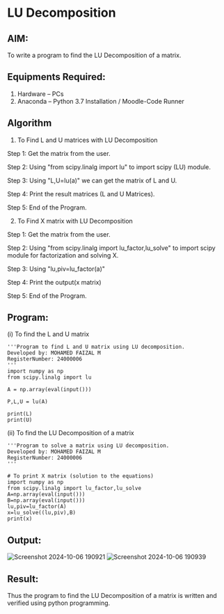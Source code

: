 # LU Decomposition 

## AIM:
To write a program to find the LU Decomposition of a matrix.

## Equipments Required:
1. Hardware – PCs
2. Anaconda – Python 3.7 Installation / Moodle-Code Runner

## Algorithm
1. To Find L and U matrices with LU Decomposition

Step 1:
Get the matrix from the user.

Step 2:
Using "from scipy.linalg import lu" to import scipy (LU) module.

Step 3:
Using "L,U=lu(a)" we can get the matrix of L and U.

Step 4:
Print the result matrices (L and U Matrices).

Step 5:
End of the Program.

2. To Find X matrix with LU Decomposition

Step 1:
Get the matrix from the user.

Step 2:
Using "from scipy.linalg import lu_factor,lu_solve" to import scipy module for factorization and solving X.

Step 3:
Using "lu,piv=lu_factor(a)"

Step 4:
Print the output(x matrix)

Step 5:
End of the Program.
## Program:
(i) To find the L and U matrix
```
'''Program to find L and U matrix using LU decomposition.
Developed by: MOHAMED FAIZAL M
RegisterNumber: 24000006
'''
import numpy as np
from scipy.linalg import lu

A = np.array(eval(input()))
              
P,L,U = lu(A)

print(L)
print(U)
```
(ii) To find the LU Decomposition of a matrix
```
'''Program to solve a matrix using LU decomposition.
Developed by: MOHAMED FAIZAL M
RegisterNumber: 24000006
'''

# To print X matrix (solution to the equations)
import numpy as np
from scipy.linalg import lu_factor,lu_solve
A=np.array(eval(input()))
B=np.array(eval(input()))
lu,piv=lu_factor(A)
x=lu_solve((lu,piv),B)
print(x)
```

## Output:
![Screenshot 2024-10-06 190921](https://github.com/user-attachments/assets/dac196a9-393d-46a8-9d52-3c1a6969b18f)
![Screenshot 2024-10-06 190939](https://github.com/user-attachments/assets/4509d776-7bb2-4f0b-a1f4-65163418c5d5)



## Result:
Thus the program to find the LU Decomposition of a matrix is written and verified using python programming.

